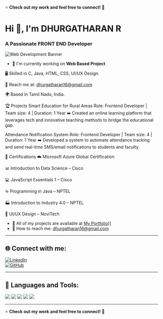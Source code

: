 
⭐ **Check out my work and feel free to connect!** 🚀
# Hi 👋, I'm DHURGATHARAN R

### A Passionate FRONT END Developer  

![Web Development Banner](https://t4.ftcdn.net/jpg/02/46/62/87/360_F_246628725_HO5rjCq9v1ETJ7xty0IZ8J95nuRIOltW.jpg)
- 🚀 I'm currently working on **Web Based Project**

🖥️ Skilled in C, Java, HTML, CSS, UI/UX Design.

📧 Reach me at: dhurgatharan16@gmail.com

🌍 Based in Tamil Nadu, India.

🏆 Projects
Smart Education for Rural Areas
Role: Frontend Developer | Team size: 4 | Duration: 1 Year
➡️ Created an online learning platform that leverages tech and innovative teaching methods to bridge the educational gap.

Attendance Notification System
Role: Frontend Developer | Team size: 4 | Duration: 1 Year
➡️ Developed a system to automate attendance tracking and send real-time SMS/email notifications to students and faculty.

📜 Certifications
☁️ Microsoft Azure Global Certification

📊 Introduction to Data Science – Cisco

💻 JavaScript Essentials 1 – Cisco

☕ Programming in Java – NPTEL

🏭 Introduction to Industry 4.0 – NPTEL

🎨 UI/UX Design – NoviTech 

- 📂 All of my projects are available at [My Portfolio](https://dhurgatharanravi.my.canva.site/))] 
- 📧 How to reach me: [dhurgatharan16@gmail.com](mailto:dhurgatharan16@gmail.com)  

---

## 🌐 Connect with me:
[![LinkedIn](https://img.shields.io/badge/LinkedIn-0077B5?style=for-the-badge&logo=linkedin&logoColor=white)](https://www.linkedin.com/in/dhurgatharan-r-38148825a/?utm_source=share&utm_campaign=share_via&utm_content=profile&utm_medium=android_app)  
[![GitHub](https://img.shields.io/badge/GitHub-181717?style=for-the-badge&logo=github&logoColor=white)](https://github.com/Dhurgatharan)  

---



## 🚀 Languages and Tools: 

<p align="left">
  <img src="https://img.shields.io/badge/HTML5-E34F26?style=for-the-badge&logo=html5&logoColor=white" />
  <img src="https://img.shields.io/badge/CSS-1572B6?style=for-the-badge&logo=css3&logoColor=white" />
  <img src="https://img.shields.io/badge/JavaScript-F7DF1E?style=for-the-badge&logo=javascript&logoColor=black" />
  <img src="https://img.shields.io/badge/MySQL-4479A1?style=for-the-badge&logo=mysql&logoColor=white" />
  <img src="https://img.shields.io/badge/Python-3776AB?style=for-the-badge&logo=python&logoColor=white" />
</p>

---

⭐ **Check out my work and feel free to connect!** 🚀
